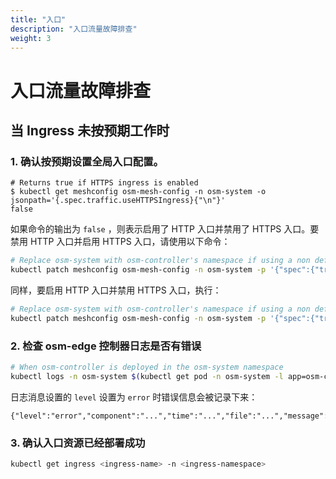 ```yaml
---
title: "入口"
description: "入口流量故障排查"
weight: 3
---
```


# 入口流量故障排查

## 当 Ingress 未按预期工作时

### 1. 确认按预期设置全局入口配置。

```console
# Returns true if HTTPS ingress is enabled
$ kubectl get meshconfig osm-mesh-config -n osm-system -o jsonpath='{.spec.traffic.useHTTPSIngress}{"\n"}'
false
```

如果命令的输出为 `false` ，则表示启用了 HTTP 入口并禁用了 HTTPS 入口。要禁用 HTTP 入口并启用 HTTPS 入口，请使用以下命令：

```bash
# Replace osm-system with osm-controller's namespace if using a non default namespace
kubectl patch meshconfig osm-mesh-config -n osm-system -p '{"spec":{"traffic":{"useHTTPSIngress":true}}}'  --type=merge
```

同样，要启用 HTTP 入口并禁用 HTTPS 入口，执行：

```bash
# Replace osm-system with osm-controller's namespace if using a non default namespace
kubectl patch meshconfig osm-mesh-config -n osm-system -p '{"spec":{"traffic":{"useHTTPSIngress":false}}}'  --type=merge
```

### 2. 检查 osm-edge 控制器日志是否有错误

```bash
# When osm-controller is deployed in the osm-system namespace
kubectl logs -n osm-system $(kubectl get pod -n osm-system -l app=osm-controller -o jsonpath='{.items[0].metadata.name}')
```

日志消息设置的 `level` 设置为 `error` 时错误信息会被记录下来：

```console
{"level":"error","component":"...","time":"...","file":"...","message":"..."}
```

### 3. 确认入口资源已经部署成功

```bash
kubectl get ingress <ingress-name> -n <ingress-namespace>
```
